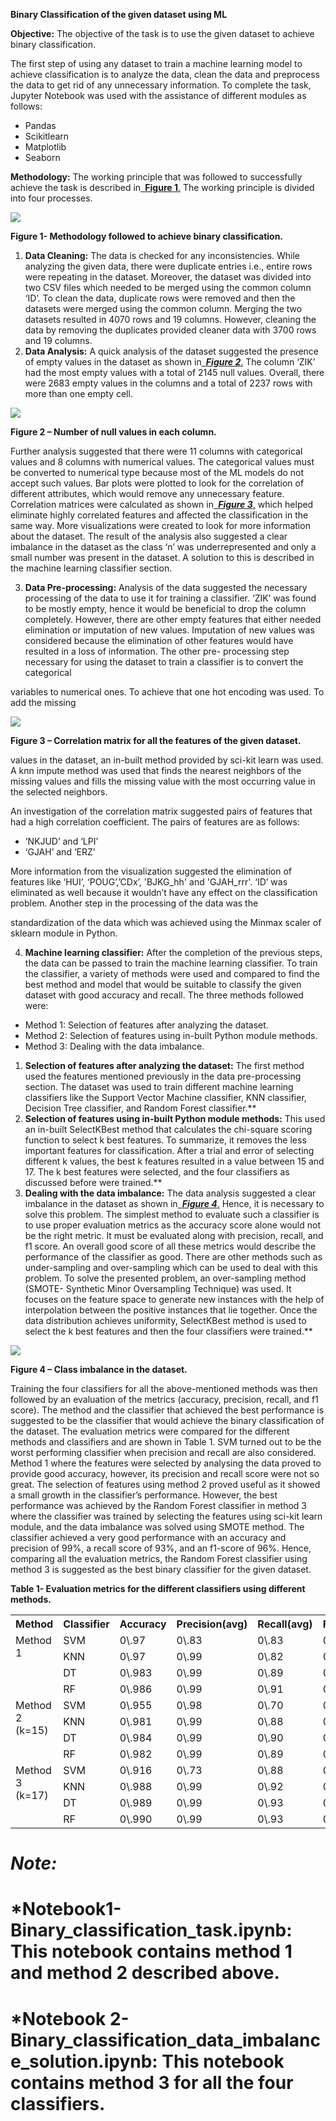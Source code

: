 ﻿**Binary Classification of the given dataset using ML** 

**Objective:** The objective of the task is to use the given dataset to achieve binary classification. 

The first step of using any dataset to train a machine learning model to achieve classification is to analyze the data, clean the data and preprocess the data to get rid of any unnecessary information. To complete the task, Jupyter Notebook was used with the assistance of different modules as follows: 

- Pandas 
- Scikitlearn 
- Matplotlib 
- Seaborn 

**Methodology:** The working principle that was followed to successfully achieve the task is described in[` `**Figure 1**.](#_page0_x51.00_y457.92) The working principle is divided into four processes. 

![](Aspose.Words.3c68195f-5e15-4d87-a89f-8e16f7228ca9.001.png) 

<a name="_page0_x51.00_y457.92"></a>**Figure 1- Methodology followed to achieve binary classification.** 

1. **Data Cleaning:** The data is checked for any inconsistencies. While analyzing the given data, there were duplicate entries i.e., entire rows were repeating in the dataset. Moreover, the dataset was divided into two CSV files which needed to be merged using the common column ‘ID’. To clean the data, duplicate rows were removed and then the datasets were merged using the common column. Merging the two datasets resulted in 4070 rows and 19 columns. However, cleaning the data by removing the duplicates provided cleaner data with 3700 rows and 19 columns. 
1. **Data Analysis:** A quick analysis of the dataset suggested the presence of empty values in the dataset as shown in[` `***Figure 2***.](#_page1_x51.00_y303.92) The column ‘ZIK’ had the most empty values with a total of 2145 null values. Overall, there were 2683 empty values in the columns and a total of 2237 rows with more than one empty cell.  

![](Aspose.Words.3c68195f-5e15-4d87-a89f-8e16f7228ca9.002.jpeg)

<a name="_page1_x51.00_y303.92"></a>**Figure 2 – Number of null values in each column.** 

Further  analysis  suggested  that  there  were  11  columns  with  categorical  values  and  8    columns with numerical values. The categorical values must be converted to numerical type because most of the ML models do not accept such values. Bar plots were plotted to look for the  correlation  of  different  attributes,  which  would  remove  any  unnecessary  feature. Correlation matrices were calculated as shown in[` `***Figure 3***,](#_page2_x109.00_y482.92) which helped eliminate highly correlated features and affected the classification in the same way. More visualizations were created  to  look  for  more  information  about  the  dataset. The  result  of  the  analysis  also suggested a clear imbalance in the dataset as the class ‘n’ was underrepresented and only a small number was present in the dataset. A solution to this is described in the machine learning classifier section. 

3. **Data Pre-processing:** Analysis of the data suggested the necessary processing of the data to use it for training a classifier. ‘ZIK’ was found to be mostly empty, hence it would be beneficial to drop the column completely. However, there are other empty features that either needed elimination or imputation of new values. Imputation of new values was considered because the elimination of other features would have resulted in a loss of information. The other pre- processing step necessary for using the dataset to train a classifier is to convert the categorical 

variables to numerical ones. To achieve that one hot encoding was used. To add the missing 

![](Aspose.Words.3c68195f-5e15-4d87-a89f-8e16f7228ca9.003.jpeg)

<a name="_page2_x109.00_y482.92"></a>**Figure 3 – Correlation matrix for all the features of the given dataset.** 

values in the dataset, an in-built method provided by sci-kit learn was used. A knn impute method was used that finds the nearest neighbors of the missing values and fills the missing value with the most occurring value in the selected neighbors. 

An investigation of the correlation matrix suggested pairs of features that had a high correlation coefficient. The pairs of features are as follows: 

- ‘NKJUD’ and ‘LPI’ 
- ‘GJAH’ and ‘ERZ’ 

More  information  from  the  visualization  suggested  the  elimination  of  features  like  ‘HUI’, ‘POUG’,’CDx’, 'BJKG\_hh' and 'GJAH\_rrr'. ‘ID’ was eliminated as well because it wouldn’t have any effect on the classification problem. Another step in the processing of the data was the 

standardization of the data which was achieved using the Minmax scaler of sklearn module in Python. 

4. **Machine learning classifier:** After the completion of the previous steps, the data can be passed to train the machine learning classifier. To train the classifier, a variety of methods were used and compared to find the best method and model that would be suitable to classify the given dataset with good accuracy and recall. The three methods followed were: 
- Method 1: Selection of features after analyzing the dataset. 
- Method 2: Selection of features using in-built Python module methods. 
- Method 3: Dealing with the data imbalance. 
1. **Selection of features after analyzing the dataset:** The first method used the features mentioned previously in the data pre-processing section. The dataset was used to train different machine learning classifiers like the Support Vector Machine classifier, KNN classifier, Decision Tree classifier, and Random Forest classifier.** 
1. **Selection of features using in-built Python module methods:** This used an in-built SelectKBest method that calculates the chi-square scoring function to select k best features. To summarize, it removes the less important features for classification. After a trial and error of selecting different k values, the best k features resulted in a value between 15 and 17. The k best features were selected, and the four classifiers as discussed before were trained.** 
1. **Dealing with the data imbalance:** The data analysis suggested a clear imbalance in the dataset as shown in[` `***Figure 4***.](#_page4_x51.00_y368.92) Hence, it is necessary to solve this problem. The simplest method to evaluate such a classifier is to use proper evaluation metrics as the accuracy score alone would not be the right metric. It must be evaluated along with precision, recall, and f1  score. An  overall  good  score  of  all these  metrics  would describe the performance of the classifier as good. There are other methods such as under-sampling and over-sampling which can be used to deal with this problem. To solve the presented problem, an over-sampling method (SMOTE- Synthetic Minor Oversampling Technique) was used. It focuses on the feature space to generate new instances with the help of interpolation between the positive instances that lie together. Once the data distribution achieves uniformity, SelectKBest method is used to select the k best features and then the four classifiers were trained.** 

![](Aspose.Words.3c68195f-5e15-4d87-a89f-8e16f7228ca9.004.jpeg)

<a name="_page4_x51.00_y368.92"></a>**Figure 4 – Class imbalance in the dataset.** 

Training the four classifiers for all the above-mentioned methods was then followed by an evaluation of the metrics (accuracy, precision, recall, and f1 score). The method and the classifier that achieved the best performance is suggested to be the classifier that would achieve the binary classification of the dataset. The evaluation metrics were compared for the different methods and classifiers and are shown in Table 1.  SVM turned out to be the worst performing classifier when precision and recall are also considered. Method 1 where the features were selected by analysing the data proved to provide good accuracy, however, its precision and recall score were not so great. The selection of features using method 2 proved useful  as  it  showed  a  small  growth  in  the  classifier’s  performance.  However,  the  best performance was achieved by the Random Forest classifier in method 3 where the classifier was trained by selecting the features using sci-kit learn module, and the data imbalance was solved using SMOTE method. The classifier achieved a very good performance with an accuracy and precision of 99%, a recall score of 93%, and an f1-score of 96%. Hence, comparing  all  the  evaluation  metrics,  the  Random  Forest  classifier  using  method  3  is suggested as the best binary classifier for the given dataset. 

**Table 1- Evaluation metrics for the different classifiers using different methods.** 



<table><tr><th colspan="1" valign="top"><b>Method</b> </th><th colspan="1" valign="top"><b>Classifier</b> </th><th colspan="1" valign="top"><b>Accuracy</b> </th><th colspan="1" valign="top"><b>Precision(avg)</b> </th><th colspan="1" valign="top"><b>Recall(avg)</b> </th><th colspan="1" valign="top"><b>F1score(avg)</b> </th></tr>
<tr><td colspan="1" rowspan="4" valign="top">Method 1 </td><td colspan="1" valign="top">SVM </td><td colspan="1" valign="top">0\.97 </td><td colspan="1" valign="top">0\.83 </td><td colspan="1" valign="top">0\.83 </td><td colspan="1" valign="top">0\.88 </td></tr>
<tr><td colspan="1" valign="top">KNN </td><td colspan="1" valign="top">0\.97 </td><td colspan="1" valign="top">0\.99 </td><td colspan="1" valign="top">0\.82 </td><td colspan="1" valign="top">0\.88 </td></tr>
<tr><td colspan="1" valign="top">DT </td><td colspan="1" valign="top">0\.983 </td><td colspan="1" valign="top">0\.99 </td><td colspan="1" valign="top">0\.89 </td><td colspan="1" valign="top">0\.93 </td></tr>
<tr><td colspan="1" valign="top">RF </td><td colspan="1" valign="top">0\.986 </td><td colspan="1" valign="top">0\.99 </td><td colspan="1" valign="top">0\.91 </td><td colspan="1" valign="top">0\.95 </td></tr>
<tr><td colspan="1" rowspan="4" valign="top">Method 2 (k=15) </td><td colspan="1" valign="top">SVM </td><td colspan="1" valign="top">0\.955 </td><td colspan="1" valign="top">0\.98 </td><td colspan="1" valign="top">0\.70 </td><td colspan="1" valign="top">0\.77 </td></tr>
<tr><td colspan="1" valign="top">KNN </td><td colspan="1" valign="top">0\.981 </td><td colspan="1" valign="top">0\.99 </td><td colspan="1" valign="top">0\.88 </td><td colspan="1" valign="top">0\.93 </td></tr>
<tr><td colspan="1" valign="top">DT </td><td colspan="1" valign="top">0\.984 </td><td colspan="1" valign="top">0\.99 </td><td colspan="1" valign="top">0\.90 </td><td colspan="1" valign="top">0\.94 </td></tr>
<tr><td colspan="1" valign="top">RF </td><td colspan="1" valign="top">0\.982 </td><td colspan="1" valign="top">0\.99 </td><td colspan="1" valign="top">0\.89 </td><td colspan="1" valign="top">0\.93 </td></tr>
<tr><td colspan="1" rowspan="4" valign="top">Method 3 (k=17) </td><td colspan="1" valign="top">SVM </td><td colspan="1" valign="top">0\.916 </td><td colspan="1" valign="top">0\.73 </td><td colspan="1" valign="top">0\.88 </td><td colspan="1" valign="top">0\.78 </td></tr>
<tr><td colspan="1" valign="top">KNN </td><td colspan="1" valign="top">0\.988 </td><td colspan="1" valign="top">0\.99 </td><td colspan="1" valign="top">0\.92 </td><td colspan="1" valign="top">0\.95 </td></tr>
<tr><td colspan="1" valign="top">DT </td><td colspan="1" valign="top">0\.989 </td><td colspan="1" valign="top">0\.99 </td><td colspan="1" valign="top">0\.93 </td><td colspan="1" valign="top">0\.96 </td></tr>
<tr><td colspan="1" valign="top">RF </td><td colspan="1" valign="top">0\.990 </td><td colspan="1" valign="top">0\.99 </td><td colspan="1" valign="top">0\.93 </td><td colspan="1" valign="top">0\.96 </td></tr>
</table>

# ***Note:***

# ***Notebook1-** **Binary\_classification\_task.ipynb:** This notebook contains method 1 and method 2 described above. 

# ***Notebook 2- Binary\_classification\_data\_imbalance\_solution.ipynb:** This notebook contains method 3 for all the four classifiers. 
